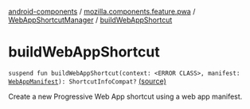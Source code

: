 [android-components](../../index.md) / [mozilla.components.feature.pwa](../index.md) / [WebAppShortcutManager](index.md) / [buildWebAppShortcut](./build-web-app-shortcut.md)

# buildWebAppShortcut

`suspend fun buildWebAppShortcut(context: <ERROR CLASS>, manifest: `[`WebAppManifest`](../../mozilla.components.concept.engine.manifest/-web-app-manifest/index.md)`): ShortcutInfoCompat?` [(source)](https://github.com/mozilla-mobile/android-components/blob/master/components/feature/pwa/src/main/java/mozilla/components/feature/pwa/WebAppShortcutManager.kt#L126)

Create a new Progressive Web App shortcut using a web app manifest.

